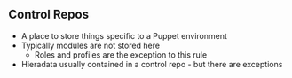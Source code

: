 ## Control Repos

* A place to store things specific to a Puppet environment
* Typically modules are not stored here
    * Roles and profiles are the exception to this rule
* Hieradata usually contained in a control repo - but there are exceptions
